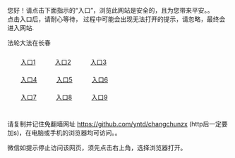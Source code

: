 您好！请点击下面指示的“入口”，浏览此网站是安全的，且为您带来平安。。 <br/>
点击入口后，请耐心等待， 过程中可能会出现无法打开的提示，请忽略，最终会进入网站. </br>

法轮大法在长春<br/>
<div style="padding:10px"><a style="margin:20px" target="_blank" href="https://d2s2033brtlxz.cloudfront.net/2Qpsp?tgzhd" id="ccLink1" rel="nofollow">入口1</a> <a target="_blank" style="margin:20px" href="https://d15drmzx9tdnl3.cloudfront.net/2Qpsp?qstzl" id="ccLink2" rel="nofollow">入口2</a> <a style="margin:20px" target="_blank" href="https://d1kbfjk0hqbgq2.cloudfront.net/2Qpsp?gwelcpux" id="ccLink3" rel="nofollow">入口3</a></div>

<div style="padding:10px" ><a style="margin:20px" target="_blank" href="https://d2s2033brtlxz.cloudfront.net/2Qpsp?tgzhd" id="ccLink4" rel="nofollow">入口4</a> <a style="margin:20px" href="https://d15drmzx9tdnl3.cloudfront.net/2Qpsp?qstzl" target="_blank" id="ccLink5" rel="nofollow">入口5</a> <a style="margin:20px" href="https://d1kbfjk0hqbgq2.cloudfront.net/2Qpsp?gwelcpux" target="_blank" id="ccLink6" rel="nofollow">入口6</a></div>

<div style="padding:10px"><a style="margin:20px" target="_blank" href="https://d2s2033brtlxz.cloudfront.net/2Qpsp?tgzhd" id="ccLink7" rel="nofollow">入口7</a> <a style="margin:20px" href="https://d15drmzx9tdnl3.cloudfront.net/2Qpsp?qstzl" target="_blank" id="ccLink8" rel="nofollow">入口8</a> <a style="margin:20px" target="_blank" href="https://d1kbfjk0hqbgq2.cloudfront.net/2Qpsp?gwelcpux" id="ccLink9" rel="nofollow">入口9</a></div>

<br/>



请复制并记住免翻墙网址 https://github.com/yntd/changchunzx (http后一定要加s)，在电脑或手机的浏览器均可访问。。<br/>

微信如提示停止访问该网页，须先点击右上角，选择浏览器打开。
